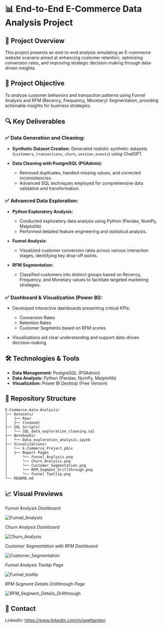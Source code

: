 # 📊 End-to-End E-Commerce Data Analysis Project

## 🚀 Project Overview

This project presents an end-to-end analysis simulating an E-commerce website scenario aimed at enhancing customer retention, optimizing conversion rates, and improving strategic decision-making through data-driven insights.

## 📌 Project Objective

To analyze customer behaviors and transaction patterns using Funnel Analysis and RFM (Recency, Frequency, Monetary) Segmentation, providing actionable insights for business strategies.

## 🔍 Key Deliverables

### ✅ Data Generation and Cleaning:

* **Synthetic Dataset Creation:** Generated realistic synthetic datasets (`customers`, `transactions`, `churn`, `session_events`) using ChatGPT.
* **Data Cleaning with PostgreSQL (PGAdmin):**

  * Removed duplicates, handled missing values, and corrected inconsistencies.
  * Advanced SQL techniques employed for comprehensive data validation and transformation.

### ✅ Advanced Data Exploration:

* **Python Exploratory Analysis:**

  * Conducted exploratory data analysis using Python (Pandas, NumPy, Matplotlib).
  * Performed detailed feature engineering and statistical analysis.
* **Funnel Analysis:**

  * Visualized customer conversion rates across various interaction stages, identifying key drop-off points.
* **RFM Segmentation:**

  * Classified customers into distinct groups based on Recency, Frequency, and Monetary values to facilitate targeted marketing strategies.

### ✅ Dashboard & Visualization (Power BI):

* Developed interactive dashboards presenting critical KPIs:

  * Conversion Rates
  * Retention Rates
  * Customer Segments based on RFM scores
* Visualizations aid clear understanding and support data-driven decision-making.

## 🛠️ Technologies & Tools

* **Data Management:** PostgreSQL (PGAdmin)
* **Data Analysis:** Python (Pandas, NumPy, Matplotlib)
* **Visualization:** Power BI Desktop (Free Version)

## 📂 Repository Structure

```
E-Commerce-Aata-Analysis/
├── Datasets/
│   ├── Raw/
│   ├── Cleaned/
├── SQL Scripts/
│   └── SQL_data_exploration_cleaning.sql
├── Notebooks/
│   └── Data_exploration_analysis.ipynb
├── Visualizations/
│   └── E-Commerce_Project.pbix
│   ├── Report Pages
│       └── Funnel_Analysis.png
│       └── Churn_Analysis.png
│       └── Customer_Segmentation.png
│       └── RFM_Segment_Drillthrough.png
│       └── Funnel Tooltip.png
└── README.md
```

## 📈 Visual Previews

  *Funnel Analysis Dashboard*

![Funnel_Analysis](https://github.com/user-attachments/assets/b32e0c75-0899-4a6a-91da-2dd53923d0d2)

  *Churn Analysis Dashboard*

![Churn_Analysis](https://github.com/user-attachments/assets/711a096b-5ac0-4bd9-8070-6b1bf137a3e0)

  *Customer Segmentation with RFM Dashboard*

![Customer_Segmentation](https://github.com/user-attachments/assets/e4079232-70e4-4674-9e6c-f1db480f38c6)

  *Funnel Analysis Tooltip Page*

![Funnel_tooltip](https://github.com/user-attachments/assets/9399854a-14a7-4265-bb11-b71b4dcdccd1)

  *RFM Segment Details Drillthrough Page*

![RFM_Segment_Details_Drillthrough](https://github.com/user-attachments/assets/f45f26d5-d554-467f-a51a-353129eefc3b)

## 🌟 Contact

LinkedIn: https://www.linkedin.com/in/geettandon
